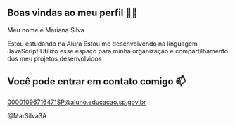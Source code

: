 ## Boas vindas ao meu perfil 💙💙
Meu nome é Mariana Silva

Estou estudando na Alura
Estou me desenvolvendo na linguagem JavaScript
Utilizo esse espaço para minha organização e compartilhamento dos meu projetos desenvolvidos

## Você pode entrar em contato comigo 📫

00001096716471SP@aluno.educacao.sp.gov.br

@MarSilva3A
